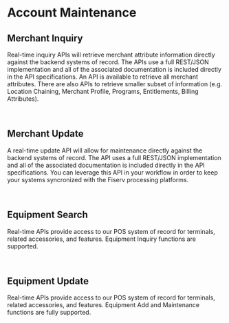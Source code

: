 # Account Maintenance

## Merchant Inquiry

Real-time inquiry APIs will retrieve merchant attribute information directly against the backend systems of record.  The APIs use a full REST/JSON implementation and all of the associated documentation is included directly in the API specifications.  An API is available to retrieve all merchant attributes.  There are also APIs to retrieve smaller subset of information (e.g. Location Chaining, Merchant Profile, Programs, Entitlements, Billing Attributes).

<br>

## Merchant Update

A real-time update API will allow for maintenance directly against the backend systems of record.  The API uses a full REST/JSON implementation and all of the associated documentation is included directly in the API specifications.  You can leverage this API in your workflow in order to keep your systems syncronized with the Fiserv processing platforms.

<br>

## Equipment Search

Real-time APIs provide access to our POS system of record for terminals, related accessories, and features.  Equipment Inquiry functions are supported.

<br>

## Equipment Update

Real-time APIs provide access to our POS system of record for terminals, related accessories, and features.  Equipment Add and Maintenance functions are fully supported.